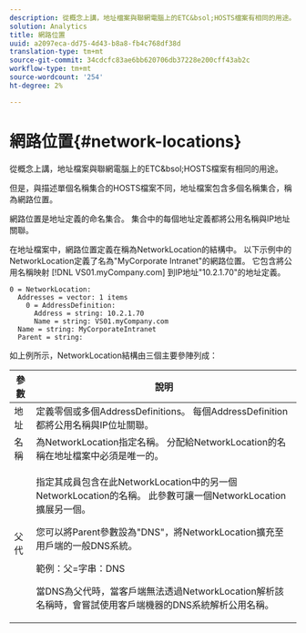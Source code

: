 ```yaml
---
description: 從概念上講，地址檔案與聯網電腦上的ETC&bsol;HOSTS檔案有相同的用途。
solution: Analytics
title: 網路位置
uuid: a2097eca-dd75-4d43-b8a8-fb4c768df38d
translation-type: tm+mt
source-git-commit: 34cdcfc83ae6bb620706db37228e200cff43ab2c
workflow-type: tm+mt
source-wordcount: '254'
ht-degree: 2%

---
```



# 網路位置{#network-locations}

從概念上講，地址檔案與聯網電腦上的ETC&amp;bsol;HOSTS檔案有相同的用途。

但是，與描述單個名稱集合的HOSTS檔案不同，地址檔案包含多個名稱集合，稱為網路位置。

網路位置是地址定義的命名集合。 集合中的每個地址定義都將公用名稱與IP地址關聯。

在地址檔案中，網路位置定義在稱為NetworkLocation的結構中。 以下示例中的NetworkLocation定義了名為&quot;MyCorporate Intranet&quot;的網路位置。 它包含將公用名稱映射 [!DNL VS01.myCompany.com] 到IP地址&quot;10.2.1.70&quot;的地址定義。

```
0 = NetworkLocation: 
  Addresses = vector: 1 items
    0 = AddressDefinition: 
      Address = string: 10.2.1.70
      Name = string: VS01.myCompany.com
  Name = string: MyCorporateIntranet
  Parent = string: 
```

如上例所示，NetworkLocation結構由三個主要參陣列成：

<table id="table_9142A0EFA15E4C37975E7ACE234F6FDD"> 
 <thead> 
  <tr> 
   <th colname="col1" class="entry"> 參數 </th> 
   <th colname="col2" class="entry"> 說明 </th> 
  </tr> 
 </thead>
 <tbody> 
  <tr> 
   <td colname="col1"> 地址 </td> 
   <td colname="col2"> 定義零個或多個AddressDefinitions。 每個AddressDefinition都將公用名稱與IP位址關聯。 </td> 
  </tr> 
  <tr> 
   <td colname="col1"> 名稱 </td> 
   <td colname="col2"> 為NetworkLocation指定名稱。 分配給NetworkLocation的名稱在地址檔案中必須是唯一的。 </td> 
  </tr> 
  <tr> 
   <td colname="col1"> 父代 </td> 
   <td colname="col2"> <p>指定其成員包含在此NetworkLocation中的另一個NetworkLocation的名稱。 此參數可讓一個NetworkLocation擴展另一個。 </p> <p>您可以將Parent參數設為"DNS"，將NetworkLocation擴充至用戶端的一般DNS系統。 </p> <p>範例：父=字串：DNS </p> <p>當DNS為父代時，當客戶端無法透過NetworkLocation解析該名稱時，會嘗試使用客戶端機器的DNS系統解析公用名稱。 </p> </td> 
  </tr> 
 </tbody> 
</table>
